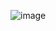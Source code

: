 ![image](https://github.com/Marioalf2002/starts/assets/52926248/cfbe5df5-2525-49ff-af42-36d3f64914fc)
